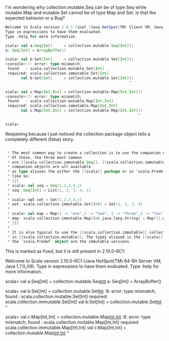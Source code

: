 I'm wondering why collection.mutable.Seq can be of type Seq while mutable.Map and mutable.Set cannot be of type Map and Set. Is that the expected behavior or a Bug?

```scala
Welcome to Scala version 2.9.1.final (Java HotSpot(TM) Client VM, Java 1.6.0_26).
Type in expressions to have them evaluated.
Type :help for more information.

scala> val a:Seq[Int]     = collection.mutable.Seq[Int]()
a: Seq[Int] = ArrayBuffer()

scala> val b:Set[Int]     = collection.mutable.Set[Int]()
<console>:7: error: type mismatch;
 found   : scala.collection.mutable.Set[Int]
 required: scala.collection.immutable.Set[Int]
       val b:Set[Int]     = collection.mutable.Set[Int]()
                                                       ^

scala> val c:Map[Int,Int] = collection.mutable.Map[Int,Int]()
<console>:7: error: type mismatch;
 found   : scala.collection.mutable.Map[Int,Int]
 required: scala.collection.immutable.Map[Int,Int]
       val c:Map[Int,Int] = collection.mutable.Map[Int,Int]()
                                                           ^

scala>
```
Reopening because I just noticed the collection package object tells a completely different (false) story.
```scala

 * The most common way to create a collection is to use the companion objects as factories.
 * Of these, the three most common
 * are [[scala.collection.immutable.Seq]], [[scala.collection.immutable.Set]], and [[scala.collection.immutable.Map]].  Their
 * companion objects are all available
 * as type aliases the either the [[scala]] package or in `scala.Predef`, and can be used
 * like so:
 * {{{
 * scala> val seq = Seq(1,2,3,4,1)
 * seq: Seq[Int] = List(1, 2, 3, 4, 1)
 *
 * scala> val set = Set(1,2,3,4,1)
 * set: scala.collection.immutable.Set[Int] = Set(1, 2, 3, 4)
 *
 * scala> val map = Map(1 -> "one",2 -> "two", 3 -> "three",2 -> "too")
 * map: scala.collection.immutable.Map[Int,java.lang.String] = Map((1,one), (2,too), (3,three))
 * }}}
 *
 * It is also typical to use the [[scala.collection.immutable]] collections over those
 * in [[scala.collection.mutable]]; The types aliased in the [[scala]] package and
 * the `scala.Predef` object are the immutable versions.
```
This is marked as fixed, but it is still present in 2.10.0-RC1:

Welcome to Scala version 2.10.0-RC1 (Java HotSpot(TM) 64-Bit Server VM, Java 1.7.0_09).
Type in expressions to have them evaluated.
Type :help for more information.

scala> val a:Seq[Int]     = collection.mutable.Seq[Int]()
a: Seq[Int] = ArrayBuffer()

scala> val b:Set[Int]     = collection.mutable.Set[Int]()
<console>:8: error: type mismatch;
 found   : scala.collection.mutable.Set[Int]
 required: scala.collection.immutable.Set[Int]
       val b:Set[Int]     = collection.mutable.Set[Int]()
                                                       ^

scala> val c:Map[Int,Int] = collection.mutable.Map[Int,Int]()
<console>:8: error: type mismatch;
 found   : scala.collection.mutable.Map[Int,Int]
 required: scala.collection.immutable.Map[Int,Int]
       val c:Map[Int,Int] = collection.mutable.Map[Int,Int]()
                                                           ^

